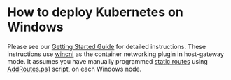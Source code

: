 # How to deploy Kubernetes on Windows

Please see our [Getting Started Guide](https://docs.microsoft.com/en-us/virtualization/windowscontainers/kubernetes/getting-started-kubernetes-windows) for detailed instructions. These instructions use [wincni](./cni/) as the container networking plugin in host-gateway mode. It assumes you have manually programmed [static routes](https://docs.microsoft.com/en-us/virtualization/windowscontainers/kubernetes/configuring-host-gateway-mode) using [AddRoutes.ps1](./AddRoutes.ps1) script, on each Windows node.